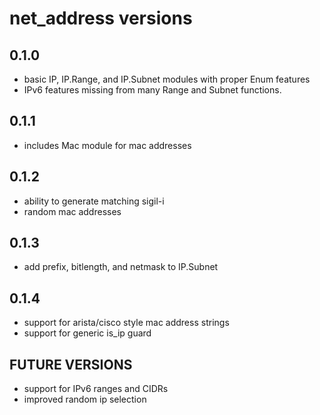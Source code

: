 # net_address versions

## 0.1.0

- basic IP, IP.Range, and IP.Subnet modules with proper Enum features
- IPv6 features missing from many Range and Subnet functions.

## 0.1.1

- includes Mac module for mac addresses

## 0.1.2

- ability to generate matching sigil-i
- random mac addresses

## 0.1.3

- add prefix, bitlength, and netmask to IP.Subnet

## 0.1.4

- support for arista/cisco style mac address strings
- support for generic is_ip guard

## FUTURE VERSIONS

- support for IPv6 ranges and CIDRs
- improved random ip selection
